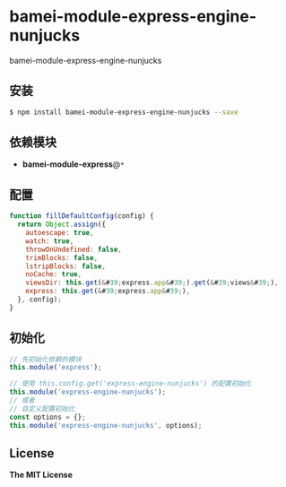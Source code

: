 # bamei-module-express-engine-nunjucks

bamei-module-express-engine-nunjucks

## 安装

```bash
$ npm install bamei-module-express-engine-nunjucks --save
```

## 依赖模块

+ **bamei-module-express**@`*`


## 配置

```javascript
function fillDefaultConfig(config) {
  return Object.assign({
    autoescape: true,
    watch: true,
    throwOnUndefined: false,
    trimBlocks: false,
    lstripBlocks: false,
    noCache: true,
    viewsDir: this.get(&#39;express.app&#39;).get(&#39;views&#39;),
    express: this.get(&#39;express.app&#39;),
  }, config);
}
```

## 初始化

```javascript
// 先初始化依赖的模块
this.module('express');

// 使用 this.config.get('express-engine-nunjucks') 的配置初始化
this.module('express-engine-nunjucks');
// 或者
// 自定义配置初始化
const options = {};
this.module('express-engine-nunjucks', options);
```

## License

**The MIT License**
